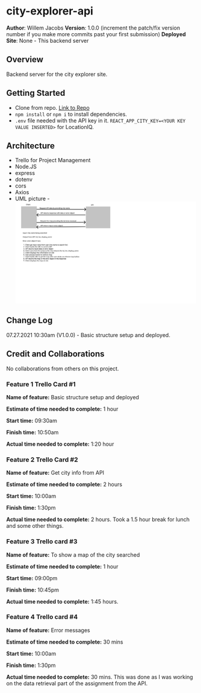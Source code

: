 # city-explorer-api

**Author**: Willem Jacobs
**Version**: 1.0.0 (increment the patch/fix version number if you make more commits past your first submission)
**Deployed Site**: None - This backend server

## Overview

Backend server for the city explorer site.

## Getting Started

- Clone from repo. [Link to Repo](https://github.com/Willem-Jacobs/city-explorer)
- `npm install` or `npm i` to install dependencies.
- `.env` file needed with the API key in it. `REACT_APP_CITY_KEY=<YOUR KEY VALUE INSERTED>` for LocationIQ.

## Architecture

- Trello for Project Management
- Node.JS
- express
- dotenv
- cors
- Axios
- UML picture - ![UML](CE-UMLv1-1.png "UML Image")

## Change Log

07.27.2021 10:30am (V1.0.0) - Basic structure setup and deployed.

## Credit and Collaborations

No collaborations from others on this project.

### Feature 1 Trello Card #1

**Name of feature:** Basic structure setup and deployed

**Estimate of time needed to complete:** 1 hour

**Start time:** 09:30am

**Finish time:** 10:50am

**Actual time needed to complete:** 1:20 hour

### Feature 2 Trello Card #2

**Name of feature:** Get city info from API

**Estimate of time needed to complete:** 2 hours

**Start time:** 10:00am

**Finish time:** 1:30pm

**Actual time needed to complete:** 2 hours. Took a 1.5 hour break for lunch and some other things.

### Feature 3 Trello card #3

**Name of feature:** To show a map of the city searched

**Estimate of time needed to complete:** 1 hour

**Start time:** 09:00pm

**Finish time:** 10:45pm

**Actual time needed to complete:** 1:45 hours.

### Feature 4 Trello card #4

**Name of feature:** Error messages

**Estimate of time needed to complete:** 30 mins

**Start time:** 10:00am

**Finish time:** 1:30pm

**Actual time needed to complete:** 30 mins. This was done as I was working on the data retrieval part of the assignment from the API.
